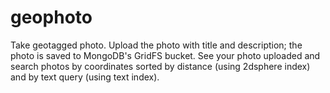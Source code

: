 # geophoto

Take geotagged photo. Upload the photo with title and description; the photo is saved to MongoDB's GridFS bucket. See your photo uploaded and search photos by coordinates sorted by distance (using 2dsphere index) and by text query (using text index).
